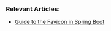 ### Relevant Articles:

- [Guide to the Favicon in Spring Boot](http://www.baeldung.com/spring-boot-favicon)
